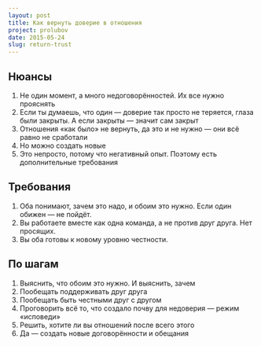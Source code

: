 ```yaml
---
layout: post
title: Как вернуть доверие в отношения
project: prolubov
date: 2015-05-24
slug: return-trust
---
```


## Нюансы

1. Не один момент, а много недоговорённостей. Их все нужно прояснять
2. Если ты думаешь, что один — доверие так просто не теряется, глаза были закрыты. А если закрыты — значит сам закрыт
3. Отношения «как было» не вернуть, да это и не нужно — они всё равно не сработали
4. Но можно создать новые
5. Это непросто, потому что негативный опыт. Поэтому есть дополнительные требования

## Требования

1. Оба понимают, зачем это надо, и обоим это нужно. Если один обижен — не пойдёт.
2. Вы работаете вместе как одна команда, а не против друг друга. Нет просящих.
3. Вы оба готовы к новому уровню честности.

## По шагам

1. Выяснить, что обоим это нужно. И выяснить, зачем
2. Пообещать поддерживать друг друга
3. Пообещать быть честными друг с другом
4. Проговорить всё то, что создало почву для недоверия — режим «исповеди»
5. Решить, хотите ли вы отношений после всего этого
6. Да — создать новые договорённости и обещания
